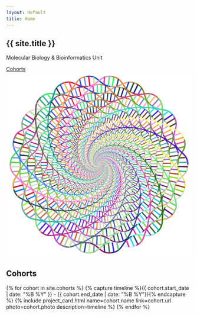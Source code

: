 ```yaml
---
layout: default
title: Home
---
```


<div
  class="flex flex-1 flex-wrap flex-col md:flex-row  items-center justify-between w-full m-auto p-8 md:px-16 dark:bg-gray-800">
  <div class="flex flex-col py-16 text-center md:text-start">
    <h2 class="mb-4 font-semibold text-8xl text-blue-800 dark:text-blue-400">
      {{ site.title }}
    </h2>
    <p class="mb-4 text-xl text-gray-500 dark:text-gray-400">
      Molecular Biology & Bioinformatics Unit
    </p>
    <a href="/#cohorts" class="w-1/2 mx-auto md:mx-0 py-2 px-4 rounded bg-blue-800 dark:bg-blue-400 text-white dark:text-gray-800 hover:bg-transparent hover:border hover:border-blue-800 hover:text-gray-500 hover:dark:border-blue-400 hover:dark:text-white text-center uppercase">
      Cohorts
    </a>
  </div>
  <div class="flex flex-col items-center justify-center w-2/5">
    <img src="/assets/img/dna.svg" alt="illustration" class="w-full dna-img">
  </div>
</div>

<div id="cohorts" class="w-full m-auto px-8 py-16 md:px-16 bg-gray-100 dark:bg-gray-900">
  <h2 class="text-4xl text-blue-800 dark:text-blue-400">Cohorts</h2>
  <div class="mt-4 mb-8 h-[1px] w-1/3 bg-blue-800 dark:bg-blue-400"></div>

  <div class="grid grid-cols-1 sm:grid-cols-2 gap-x-4 gap-y-8">
    {% for cohort in site.cohorts %}
      {% capture timeline %}{{ cohort.start_date | date: "%B %Y" }} - {{ cohort.end_date | date: "%B %Y"}}{% endcapture %}
      {% include project_card.html name=cohort.name link=cohort.url photo=cohort.photo description=timeline %}
    {% endfor %}
  </div>
</div>
